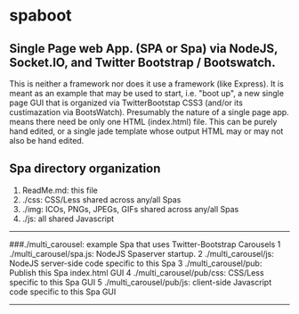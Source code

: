 spaboot
=======

## Single Page web App. (SPA or Spa) via NodeJS, Socket.IO, and Twitter Bootstrap / Bootswatch.

This is neither a framework nor does it use a framework (like Express). It is meant as an example
that may be used to start, i.e. "boot up", a new single page GUI that is organized via TwitterBootstap
CSS3 (and/or its custimazation via BootsWatch). Presumably the nature of a single page app. means there
need be only one HTML (index.html) file. This can be purely hand edited, or a single jade template whose
output HTML may or may not also be hand edited.

## Spa directory organization

1. ReadMe.md: this file
2. ./css: CSS/Less shared across any/all Spas 
3. ./img: ICOs, PNGs, JPEGs, GIFs shared across any/all Spas
4. ./js:  all shared Javascript

---

###./multi_carousel: example Spa that uses Twitter-Bootstrap Carousels
  1 ./multi_carousel/spa.js: NodeJS Spaserver startup.
  2 ./multi_carousel/js: NodeJS server-side code specific to this Spa
  3 ./multi_carousel/pub: Publish this Spa index.html GUI
  4 ./multi_carousel/pub/css: CSS/Less specific to this Spa GUI
  5 ./multi_carousel/pub/js: client-side Javascript code specific to this Spa GUI

---

